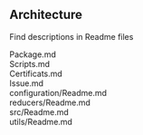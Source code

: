## Architecture

Find descriptions in Readme files

Package.md<br/>
Scripts.md<br/>
Certificats.md<br/>
Issue.md<br/>
configuration/Readme.md<br/>
reducers/Readme.md<br/>
src/Readme.md<br/>
utils/Readme.md<br/>